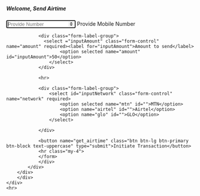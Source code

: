 

<!DOCTYPE html>
<html lang="en">
<head>
    <meta charset="UTF-8">
    <meta name="viewport" content="width=device-width, initial-scale=1.0">
    <title>Send Airtime - Sefan SMS Internship Entry</title>
    <link rel="stylesheet" href="style.css">
    <link rel="stylesheet" href="https://use.fontawesome.com/releases/v5.8.2/css/all.css">
    <link rel="stylesheet" href="https://stackpath.bootstrapcdn.com/bootstrap/4.3.1/css/bootstrap.min.css">
<script data-ad-client="ca-pub-4824395284387689" async src="https://pagead2.googlesyndication.com/pagead/js/adsbygoogle.js"></script>
</head>
<body>
<div class="container">
    <div class="row">
        <div class="col-lg-10 col-xl-9 mx-auto">
            <div class="card card-signin flex-row my-5">
            <div class="card-img-left d-none d-md-flex">
                <!-- Background image for card set in CSS! -->
            </div>
            <div class="card-body">
                <h5 class="card-title text-center">Welcome, Send Airtime</h5>
                <form class="form-signin" method="POST">
                <div class="form-label-group">
                    <input type="number" id="inputNumber" name="number" placeholder="Provide Number" class="form-control" required autofocus>
                    <label for="inputNumber">Provide Mobile Number</label>
                </div>

                <div class="form-label-group">
                  <select ="inputAmount" class="form-control" name="amount" required><label for="inputAmount">Amount to send</label>
                        <option selected name="amount" id="inputAmount">50</option>
                    </select>
                </div>
                
                <hr>

                <div class="form-label-group">
                    <select id="inputNetwork" class="form-control" name="network" required>
                        <option selected name="mtn" id="">MTN</option>
                        <option name="airtel" id="">Airtel</option>
                        <option name="glo" id="">GLO</option>
                    </select>
                    
                </div>

                <button name="get_airtime" class="btn btn-lg btn-primary btn-block text-uppercase" type="submit">Initiate Transaction</button>
                <hr class="my-4">
                </form>
                </div>
            </div>
        </div>
        </div>
    </div>
    <hr>
<script src="https://cdnjs.cloudflare.com/ajax/libs/jquery/3.4.1/jquery.slim.min.js"></script>
<script src="https://stackpath.bootstrapcdn.com/bootstrap/4.3.1/js/bootstrap.bundle.min.js"></script>
</body>
</html>
